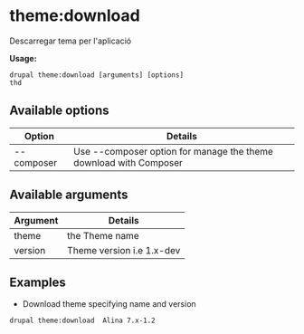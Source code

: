 # theme:download
Descarregar tema per l'aplicació

**Usage:**
```
drupal theme:download [arguments] [options]
thd
```

## Available options
Option | Details
-------|-------------
--composer | Use --composer option for manage the theme download with Composer

## Available arguments
Argument | Details
---------|-------------
theme | the Theme name
version | Theme version i.e 1.x-dev

## Examples
* Download theme specifying name and version
```
drupal theme:download  Alina 7.x-1.2
```
